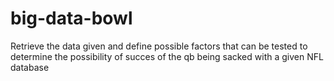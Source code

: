 # big-data-bowl
Retrieve the data given and define possible factors that can be tested to determine the possibility of succes of the qb being sacked with a given NFL database
